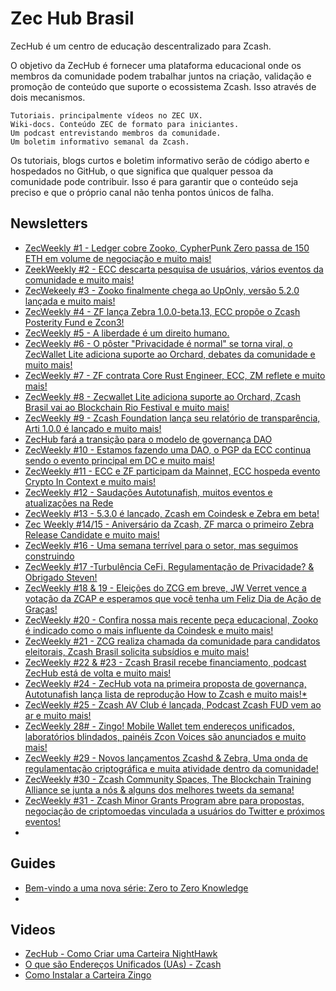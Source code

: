 
# Zec Hub Brasil

ZecHub é um centro de educação descentralizado para Zcash.

O objetivo da ZecHub é fornecer uma plataforma educacional onde os membros da comunidade podem trabalhar juntos na criação, validação e promoção de conteúdo que suporte o ecossistema Zcash. Isso através de dois mecanismos.

    Tutoriais. principalmente vídeos no ZEC UX.
    Wiki-docs. Conteúdo ZEC de formato para iniciantes.
    Um podcast entrevistando membros da comunidade.
    Um boletim informativo semanal da Zcash.

Os tutoriais, blogs curtos e boletim informativo serão de código aberto e hospedados no GitHub, o que significa que qualquer pessoa da comunidade pode contribuir. Isso é para garantir que o conteúdo seja preciso e que o próprio canal não tenha pontos únicos de falha.

## Newsletters

* [ZecWeekly #1 - Ledger cobre Zooko, CypherPunk Zero passa de 150 ETH em volume de negociação e muito mais!](https://odysee.com/@zechubr:c/zecweekly1:b)
* [ZeekWeekly #2 - ECC descarta pesquisa de usuários, vários eventos da comunidade e muito mais!](https://odysee.com/@zechubr:c/zecweekly2:e)
* [ZecWekeely #3 - Zooko finalmente chega ao UpOnly, versão 5.2.0 lançada e muito mais!](https://odysee.com/@zechubr:c/zecweekly3:b)
* [ZecWeekly #4 - ZF lança Zebra 1.0.0-beta.13, ECC propõe o Zcash Posterity Fund e Zcon3!](https://odysee.com/@zechubr:c/zecweekly4:d)
* [ZecWeekly #5 - A liberdade é um direito humano.](https://odysee.com/@zechubr:c/zecweekly5:7)
* [ZecWeekly #6 - O pôster "Privacidade é normal" se torna viral, o ZecWallet Lite adiciona suporte ao Orchard, debates da comunidade e muito mais!](https://odysee.com/@zechubr:c/zecweekly6:b)
* [ZecWeekly #7 - ZF contrata Core Rust Engineer, ECC, ZM reflete e muito mais!](https://odysee.com/@zechubr:c/zecweekly7:1)
* [ZecWeekly #8 - Zecwallet Lite adiciona suporte ao Orchard, Zcash Brasil vai ao Blockchain Rio Festival e muito mais!](https://odysee.com/@zechubr:c/zecweekly8:b)
* [ZecWeekly #9 - Zcash Foundation lança seu relatório de transparência, Arti 1.0.0 é lançado e muito mais!](https://odysee.com/@zechubr:c/zecweekly9:b)
* [ZecHub fará a transição para o modelo de governança DAO](https://odysee.com/@zechubr:c/transition:3)
* [ZecWeekly #10 - Estamos fazendo uma DAO, o PGP da ECC continua sendo o evento principal em DC e muito mais!](https://odysee.com/@zechubr:c/zecweekly10:0)
* [ZecWeekly #11 - ECC e ZF participam da Mainnet, ECC hospeda evento Crypto In Context e muito mais!](https://odysee.com/@zechubr:c/zecweekly11:9)
* [ZecWeekly #12 - Saudações Autotunafish, muitos eventos e atualizações na Rede](https://odysee.com/@zechubr:c/zecweekly12:5)
* [ZecWeekly #13 - 5.3.0 é lançado, Zcash em Coindesk e Zebra em beta!](https://odysee.com/@zechubr:c/zecweekly13:a)
* [Zec Weekly #14/15 - Aniversário da Zcash, ZF marca o primeiro Zebra Release Candidate e muito mais!](https://odysee.com/@zechubr:c/zecweekly14n15:b)
* [ZecWeekly #16 - Uma semana terrível para o setor, mas seguimos construindo](https://odysee.com/@zechubr:c/zecweekly16:3)
* [ZecWeekly #17 -Turbulência CeFi, Regulamentação de Privacidade? & Obrigado Steven!](https://odysee.com/@zechubr:c/zecweekly17:1)
* [ZecWeekly #18 & 19 - Eleições do ZCG em breve, JW Verret vence a votação da ZCAP e esperamos que você tenha um Feliz Dia de Ação de Graças!](https://odysee.com/@zechubr:c/zecweekly18n19:e)
* [ZecWeekly #20 - Confira nossa mais recente peça educacional, Zooko é indicado como o mais influente da Coindesk e muito mais!](https://odysee.com/@zechubr:c/zecweekly20:e)
* [ZecWeekly #21 - ZCG realiza chamada da comunidade para candidatos eleitorais, Zcash Brasil solicita subsídios e muito mais!](https://odysee.com/@zechubr:c/zechub21:1)
* [ZecWeekly #22 & #23 - Zcash Brasil recebe financiamento, podcast ZecHub está de volta e muito mais!](https://odysee.com/@zechubr:c/zecweekly22n23:2)
* [ZecWeekly #24 - ZecHub vota na primeira proposta de governança, Autotunafish lança lista de reprodução How to Zcash e muito mais!* ](https://odysee.com/@zechubr:c/zecweekly24:5)
* [ZecWeekly #25 - Zcash AV Club é lançada, Podcast Zcash FUD vem ao ar e muito mais!](https://odysee.com/@zechubr:c/zecweekly25:b)
* [ZecWeekly 28# - Zingo! Mobile Wallet tem endereços unificados, laboratórios blindados, painéis Zcon Voices são anunciados e muito mais!](https://odysee.com/@zechubr:c/zecweekly28:c)
* [ZecWeekly #29 - Novos lançamentos Zcashd & Zebra, Uma onda de regulamentação criptográfica e muita atividade dentro da comunidade!](https://odysee.com/@zechubr:c/zecweekly29:4)
* [ZecWeekly #30 - Zcash Community Spaces, The Blockchain Training Alliance se junta a nós & alguns dos melhores tweets da semana!](https://odysee.com/@zechubr:c/zecweekly30:8)
* [ZecWeekly #31 - Zcash Minor Grants Program abre para propostas, negociação de criptomoedas vinculada a usuários do Twitter e próximos eventos!](https://odysee.com/@zechubr:c/zecweekly31:a)
* 

## Guides

* [Bem-vindo a uma nova série: Zero to Zero Knowledge](https://zechubrazil.substack.com/p/bem-vindo-a-uma-nova-serie-zero-to)
* 


## Videos

* [ZecHub - Como Criar uma Carteira NightHawk](https://odysee.com/@zechubr:c/nighthawk:c)
* [O que são Endereços Unificados (UAs) - Zcash](https://odysee.com/@zcashbrasil:a/uas:6)
* [Como Instalar a Carteira Zingo](https://odysee.com/@zcashbrasil:a/Zingo!:b)

